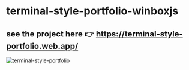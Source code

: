 # terminal-style-portfolio-winboxjs 

  ## see the project here 👉 https://terminal-style-portfolio.web.app/

![terminal-style-portfolio](https://user-images.githubusercontent.com/46050946/124622746-04fd3e00-de99-11eb-9bd9-3dc9391ab7aa.png)
